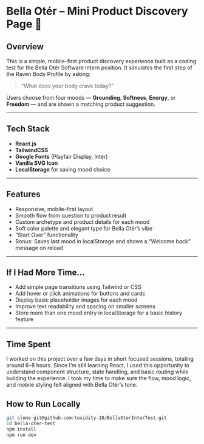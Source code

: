 # Bella Otér – Mini Product Discovery Page 🌸

## Overview

This is a simple, mobile-first product discovery experience built as a coding test for the Bella Otér Software Intern position. It simulates the first step of the Raven Body Profile by asking:

> “What does your body crave today?”

Users choose from four moods — **Grounding**, **Softness**, **Energy**, or **Freedom** — and are shown a matching product suggestion.

---

## Tech Stack

- **React.js**
- **TailwindCSS**
- **Google Fonts** (Playfair Display, Inter)
- **Vanilla SVG Icon**
- **LocalStorage** for saving mood choice

---

##  Features

- Responsive, mobile-first layout
- Smooth flow from question to product result
- Custom archetype and product details for each mood
- Soft color palette and elegant type for Bella Otér’s vibe
- “Start Over” functionality
- Bonus: Saves last mood in localStorage and shows a “Welcome back” message on reload

---
## If I Had More Time...
- Add simple page transitions using Tailwind or CSS
- Add hover or click animations for buttons and cards
- Display basic placeholder images for each mood
- Improve text readability and spacing on smaller screens
- Store more than one mood entry in localStorage for a basic history feature

---
##  Time Spent
I worked on this project over a few days in short focused sessions, totaling around 6–8 hours.
Since I’m still learning React, I used this opportunity to understand component structure, state handling, and basic routing while building the experience.
I took my time to make sure the flow, mood logic, and mobile styling felt aligned with Bella Otér’s tone.

## How to Run Locally

```bash
git clone git@github.com:toxidity-18/BellaOterInterTest.git
cd bella-oter-test
npm install
npm run dev

